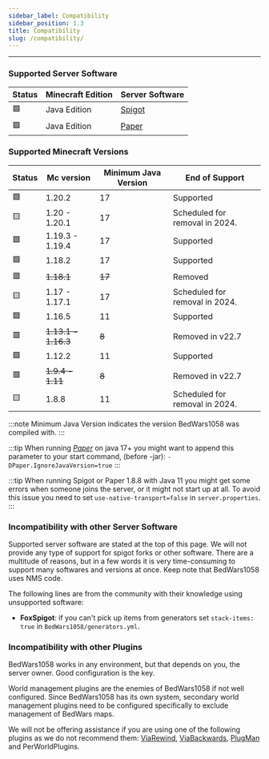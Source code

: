 ```yaml
---
sidebar_label: Compatibility
sidebar_position: 1.3
title: Compatibility 
slug: /compatibility/
---
```

---
### Supported Server Software

| Status | Minecraft Edition | Server Software                     |
|--------|-------------------|-------------------------------------|
| 🟩     | Java Edition      | [Spigot](https://www.spigotmc.org/) | 
| 🟩     | Java Edition      | [Paper](https://papermc.io/)        |

### Supported Minecraft Versions

| Status | Mc version          |  Minimum Java Version | End of Support                 |
|--------|---------------------|----------------------|--------------------------------|
| 🟩     | 1.20.2              | 17                   | Supported                      |
| 🟨     | 1.20 - 1.20.1       | 17                   | Scheduled for removal in 2024. |
| 🟩     | 1.19.3 - 1.19.4     | 17                   | Supported                      |
| 🟩     | 1.18.2              | 17                   | Supported                      |
| 🟥     | ~~1.18.1~~          | ~~17~~               | Removed                        |
| 🟨     | 1.17 - 1.17.1       | 17                   | Scheduled for removal in 2024. |
| 🟩     | 1.16.5              | 11                   | Supported                      |
| 🟥     | ~~1.13.1 - 1.16.3~~ | ~~8~~                | Removed in v22.7               | 
| 🟩     | 1.12.2              | 11                   | Supported                      |
| 🟥     | ~~1.9.4 - 1.11~~    | ~~8~~                | Removed in v22.7               |
| 🟨     | 1.8.8               | 11                   | Scheduled for removal in 2024. |



<!-- Prettier doesn't change this -->
:::note
Minimum Java Version indicates the version BedWars1058 was compiled with.
:::

<!-- Prettier doesn't change this -->
:::tip
When running _[Paper](https://papermc.io/)_ on java 17+ you might want to append this parameter to your start command, (before -jar): `-DPaper.IgnoreJavaVersion=true`
:::

<!-- Prettier doesn't change this -->
:::tip
When running Spigot or Paper 1.8.8 with Java 11 you might get some errors when someone joins the server, 
or it might not start up at all. To avoid this issue you need to set `use-native-transport=false` in `server.properties`.
:::

### Incompatibility with other Server Software
Supported server software are stated at the top of this page. We will not provide any type of support for spigot forks 
or other software. There are a multitude of reasons, but in a few words it is very time-consuming to support many softwares
and versions at once. Keep note that BedWars1058 uses NMS code.

The following lines are from the community with their knowledge using unsupported software:
- **FoxSpigot**: if you can't pick up items from generators set `stack-items: true` in `BedWars1058/generators.yml`.

### Incompatibility with other Plugins
BedWars1058 works in any environment, but that depends on you, the server owner. Good configuration is the key.

World management plugins are the enemies of BedWars1058 if not well configured. Since BedWars1058 has its own system, 
secondary world management plugins need to be configured specifically to exclude management of BedWars maps.

We will not be offering assistance if you are using one of the following plugins as we do not recommend them: [ViaRewind](https://www.spigotmc.org/resources/viarewind.52109/),
[ViaBackwards](https://www.spigotmc.org/resources/viabackwards.27448/), [PlugMan](https://dev.bukkit.org/projects/plugman) and PerWorldPlugins.
